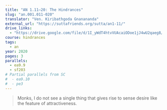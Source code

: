 ```yaml
---
title: "AN 1.11–20: The Hindrances"
slug: "an.001.011-020"
translator: "Ven. Kiribathgoda Gnanananda"
external_url: "https://suttafriends.org/sutta/an1-11/"
drive_links:
  - "https://drive.google.com/file/d/1I_yWdT4htvVUAcaiODoe1jJ4wU2qaeg8/view?usp=drivesdk"
course: hindrances
tags:
  - an
year: 2020
pages: 3
parallels:
  - ea9.9
  - sf203
# Partial parallels from SC
#  - ea9.10
#  - pe3
---
```


> Monks, I do not see a single thing that gives rise to sense desire like the feature of attractiveness.
